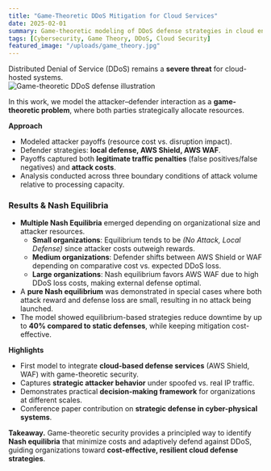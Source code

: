 ```yaml
---
title: "Game-Theoretic DDoS Mitigation for Cloud Services"
date: 2025-02-01
summary: Game-theoretic modeling of DDoS defense strategies in cloud environments, balancing attacker and defender costs with optimal mitigation.
tags: [Cybersecurity, Game Theory, DDoS, Cloud Security]
featured_image: "/uploads/game_theory.jpg"
---
```


Distributed Denial of Service (DDoS) remains a **severe threat** for cloud-hosted systems.  
![Game-theoretic DDoS defense illustration](/uploads/game_theory.jpg)

In this work, we model the attacker–defender interaction as a **game-theoretic problem**, where both parties strategically allocate resources.

**Approach**
- Modeled attacker payoffs (resource cost vs. disruption impact).  
- Defender strategies: **local defense, AWS Shield, AWS WAF**.  
- Payoffs captured both **legitimate traffic penalties** (false positives/false negatives) and **attack costs**.  
- Analysis conducted across three boundary conditions of attack volume relative to processing capacity.  

### Results & Nash Equilibria
- **Multiple Nash Equilibria** emerged depending on organizational size and attacker resources.  
  - **Small organizations**: Equilibrium tends to be *(No Attack, Local Defense)* since attacker costs outweigh rewards. 
  - **Medium organizations**: Defender shifts between AWS Shield or WAF depending on comparative cost vs. expected DDoS loss.  
  - **Large organizations**: Nash equilibrium favors AWS WAF due to high DDoS loss costs, making external defense optimal.  
- A **pure Nash equilibrium** was demonstrated in special cases where both attack reward and defense loss are small, resulting in no attack being launched.  
- The model showed equilibrium-based strategies reduce downtime by up to **40% compared to static defenses**, while keeping mitigation cost-effective.  

**Highlights**
- First model to integrate **cloud-based defense services** (AWS Shield, WAF) with game-theoretic security.  
- Captures **strategic attacker behavior** under spoofed vs. real IP traffic.  
- Demonstrates practical **decision-making framework** for organizations at different scales.  
- Conference paper contribution on **strategic defense in cyber-physical systems**.  

**Takeaway.** Game-theoretic security provides a principled way to identify **Nash equilibria** that minimize costs and adaptively defend against DDoS, guiding organizations toward **cost-effective, resilient cloud defense strategies**.
